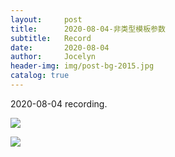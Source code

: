 ```yaml
---
layout:     post
title:      2020-08-04-非类型模板参数
subtitle:   Record
date:       2020-08-04
author:     Jocelyn
header-img: img/post-bg-2015.jpg
catalog: true
---
```


2020-08-04 recording.



![](https://tva1.sinaimg.cn/large/007S8ZIlly1ghefrj48d0j30u012tdxs.jpg)

![](https://tva1.sinaimg.cn/large/007S8ZIlly1ghefripucrj30u012t7lk.jpg)



